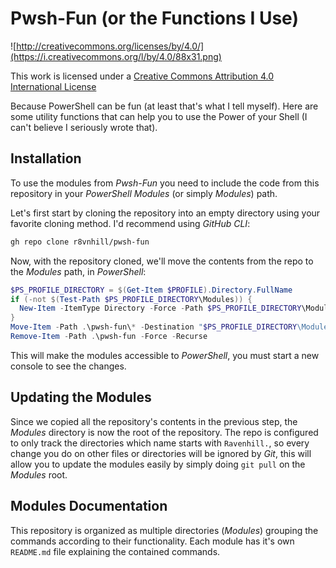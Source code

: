 # Pwsh-Fun (or the Functions I Use)

![http://creativecommons.org/licenses/by/4.0/](https://i.creativecommons.org/l/by/4.0/88x31.png)

This work is licensed under a
[Creative Commons Attribution 4.0 International License](http://creativecommons.org/licenses/by/4.0/)

Because PowerShell can be fun (at least that's what I tell myself).
Here are some utility functions that can help you to use the Power of your Shell (I can't believe I
seriously wrote that).

## Installation

To use the modules from *Pwsh-Fun* you need to include the code from this repository in your 
*PowerShell Modules* (or simply *Modules*) path.

Let's first start by cloning the repository into an empty directory using your favorite cloning 
method.
I'd recommend using *GitHub CLI*:

```bash
gh repo clone r8vnhill/pwsh-fun
```

Now, with the repository cloned, we'll move the contents from the repo to the *Modules* path, in
*PowerShell*:

```powershell
$PS_PROFILE_DIRECTORY = $(Get-Item $PROFILE).Directory.FullName
if (-not $(Test-Path $PS_PROFILE_DIRECTORY\Modules)) {
  New-Item -ItemType Directory -Force -Path $PS_PROFILE_DIRECTORY\Modules
}
Move-Item -Path .\pwsh-fun\* -Destination "$PS_PROFILE_DIRECTORY\Modules\"
Remove-Item -Path .\pwsh-fun -Force -Recurse
```

This will make the modules accessible to *PowerShell*, you must start a new console to see the 
changes.

## Updating the Modules

Since we copied all the repository's contents in the previous step, the *Modules* directory is now
the root of the repository.
The repo is configured to only track the directories which name starts with ``Ravenhill.``, so every
change you do on other files or directories will be ignored by *Git*, this will allow you to update
the modules easily by simply doing ``git pull`` on the *Modules* root.

## Modules Documentation

This repository is organized as multiple directories (*Modules*) grouping the commands according
to their functionality.
Each module has it's own ``README.md`` file explaining the contained commands.

<!-- ## ConvertTo-Mp3

Converts a list of files to mp3.

Makes a conversion of all valid audio files of a directory to .mp3 extension using _ffmpeg_.

### SYNTAX
```powershell
ConvertTo-MP3 [-Path] <String> [-Cleanup] [<CommonParameters>]
```
Using the ``Cleanup`` flag will delete the original audio files if the conversion was successful.

## Ceil

Calculates the ceiling of a number.

For any _x_ returns the **closest integer** that's **greater or equal** than _x_.

### SYNTAX
```powershell
Ceil [[-x] <Double>] [<CommonParameters>]
```

## Invoke-GradleRun

Invokes a `gradle run` Task and waits for it to finish it's execution.
### SYNTAX

```powershell
Invoke-GradleRun [-Path] <String> [[-Arguments] <String[]>] [<CommonParameters>]
```
#### PARAMETERS 
- ``Path``: The path to a folder containing a ``gradle.build`` or ``gradle.build.kts`` file.

### EXAMPLES

```powershell
function Some-Function {
  Invoke-GradleRun -Path 'C:\Some\Function\Path\GradleProject' $Args
}
```

## Test-Command

Checks if a command exists.

### SYNTAX

```powershell
Test-Command [-Command] <String> [<CommonParameters>]
```
#### PARAMETERS
```powershell
-Command <String>
  The name of the command to check.
```

#### Examples
```powershell
PS> Test-Command winget
True
```
---
```powershell
PS> Test-Command julia
False
```
---
```powershell
PS> 'julia' | Test-Command
False
```

## Test-Application

Checks if an application is installed on the system.


### SYNTAX
```powershell
Test-Application [[-Name] <String>] [<CommonParameters>]

Test-Application [-DisplayName] <String> [<CommonParameters>]
```

### PARAMETERS

```powershell
-DisplayName <String>
    The display name of the application.

-Name <String>
    The name of the process that identifies the application.
```

### Examples

```powershell
PS> Test-Application 'NVIDIA Web Helper.exe'
# True if the service NVIDIA Web Helper is registered, False otherwise
```

---

```powershell
PS> Test-Application -Name '7-zip'
# True if 7-zip is installed, false otherwise
```

---
```powershell
PS> Test-Application -DisplayName '3Tene'
# True if 3Tene is installed, regardless of the installation method
# (If using Steam this could have been registered with a 'Name' like Steam App XXXXXX)
``` -->
